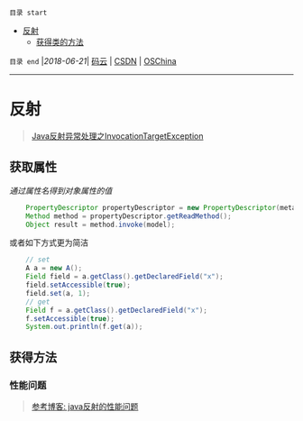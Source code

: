 `目录 start`
 
- [反射](#反射)
    - [获得类的方法](#获得类的方法)

`目录 end` |_2018-06-21_| [码云](https://gitee.com/kcp1104) | [CSDN](http://blog.csdn.net/kcp606) | [OSChina](https://my.oschina.net/kcp1104)
****************************************
# 反射
> [ Java反射异常处理之InvocationTargetException ](https://blog.csdn.net/zhangzeyuaaa/article/details/39611467)


## 获取属性
_通过属性名得到对象属性的值_
```java
    PropertyDescriptor propertyDescriptor = new PropertyDescriptor(meta.getField().getName(), target);
    Method method = propertyDescriptor.getReadMethod();
    Object result = method.invoke(model);
```
或者如下方式更为简洁
```java
    // set
    A a = new A();
    Field field = a.getClass().getDeclaredField("x");
    field.setAccessible(true);
    field.set(a, 1);
    // get
    Field f = a.getClass().getDeclaredField("x");
    f.setAccessible(true);
    System.out.println(f.get(a));
```

## 获得方法

### 性能问题
> [参考博客: java反射的性能问题 ](http://www.cnblogs.com/zhishan/p/3195771.html)

